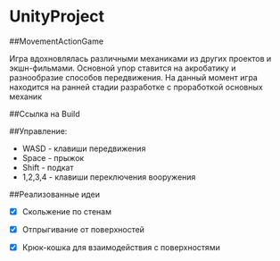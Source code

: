 # UnityProject
##MovementActionGame

Игра вдохновлялась различными механиками из других проектов и экшн-фильмами.
Основной упор ставится на акробатику и разнообразие способов передвижения.
На данный момент игра находится на ранней стадии разработке с проработкой основных механик

##Ссылка на Build


##Управление:
* WASD - клавиши передвижения
* Space - прыжок
* Shift - подкат
* 1,2,3,4 - клавиши переключения вооружения

##Реализованные идеи
- [x] Скольжение по стенам
- [x] Отпрыгивание от поверхностей
- [x] Крюк-кошка для взаимодействия с поверхностями

